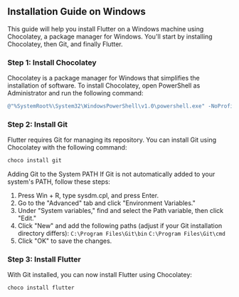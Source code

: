 ## Installation Guide on Windows

This guide will help you install Flutter on a Windows machine using Chocolatey, a package manager for Windows. You'll start by installing Chocolatey, then Git, and finally Flutter.

### Step 1: Install Chocolatey

Chocolatey is a package manager for Windows that simplifies the installation of software. To install Chocolatey, open PowerShell as Administrator and run the following command:

```powershell
@"%SystemRoot%\System32\WindowsPowerShell\v1.0\powershell.exe" -NoProfile -InputFormat None -ExecutionPolicy Bypass -Command "iex ((New-Object System.Net.WebClient).DownloadString('https://community.chocolatey.org/install.ps1'))" && SET "PATH=%PATH%;%ALLUSERSPROFILE%\chocolatey\bin"
```

### Step 2: Install Git
Flutter requires Git for managing its repository. You can install Git using Chocolatey with the following command:
```powershell
choco install git
```

Adding Git to the System PATH
If Git is not automatically added to your system's PATH, follow these steps:

1. Press Win + R, type sysdm.cpl, and press Enter.
2. Go to the "Advanced" tab and click "Environment Variables."
3. Under "System variables," find and select the Path variable, then click "Edit."
4. Click "New" and add the following paths (adjust if your Git installation directory differs):
`C:\Program Files\Git\bin`
`C:\Program Files\Git\cmd`
5. Click "OK" to save the changes.

### Step 3: Install Flutter
With Git installed, you can now install Flutter using Chocolatey:
```powershell
choco install flutter
```
